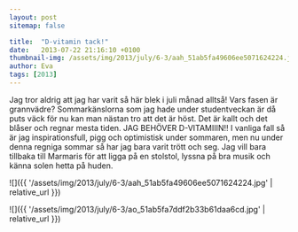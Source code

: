 ```yaml
---
layout: post
sitemap: false

title:  "D-vitamin tack!"
date:   2013-07-22 21:16:10 +0100
thumbnail-img: /assets/img/2013/july/6-3/aah_51ab5fa49606ee5071624224.jpg
author: Eva
tags: [2013]
---
```


Jag tror aldrig att jag har varit så här blek i juli månad alltså! Vars fasen är grannvädre? Sommarkänslorna som jag hade under studentveckan är då puts väck för nu kan man nästan tro att det är höst. Det är kallt och det blåser och regnar mesta tiden. JAG BEHÖVER D-VITAMIIIN!! I vanliga fall så är jag inspirationsfull, pigg och optimistisk under sommaren, men nu under denna regniga sommar så har jag bara varit trött och seg. Jag vill bara tillbaka till Marmaris för att ligga på en stolstol, lyssna på bra musik och känna solen hetta på huden.

![]({{ '/assets/img/2013/july/6-3/aah_51ab5fa49606ee5071624224.jpg'  | relative_url }})

![]({{ '/assets/img/2013/july/6-3/ao_51ab5fa7ddf2b33b61daa6cd.jpg'  | relative_url }})

